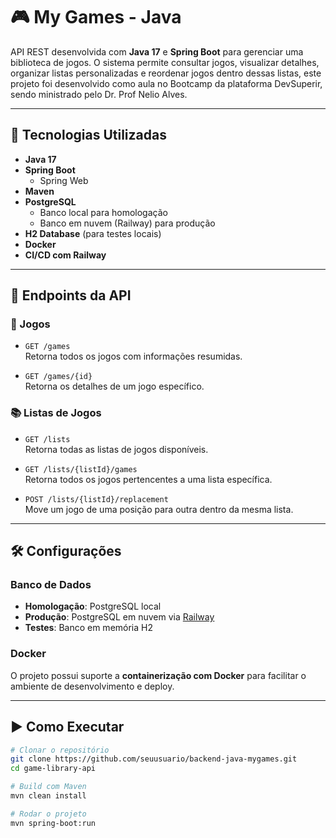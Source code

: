 # 🎮 My Games - Java

API REST desenvolvida com **Java 17** e **Spring Boot** para gerenciar uma biblioteca de jogos. O sistema permite consultar jogos, visualizar detalhes, organizar listas personalizadas e reordenar jogos dentro dessas listas, este projeto foi desenvolvido como aula no Bootcamp da plataforma DevSuperir, sendo ministrado pelo Dr. Prof Nelio Alves.

---

## 🚀 Tecnologias Utilizadas

- **Java 17**
- **Spring Boot**
  - Spring Web
- **Maven**
- **PostgreSQL**
  - Banco local para homologação
  - Banco em nuvem (Railway) para produção
- **H2 Database** (para testes locais)
- **Docker**
- **CI/CD com Railway**

---

## 🧩 Endpoints da API

### 🎲 Jogos

- `GET /games`  
  Retorna todos os jogos com informações resumidas.

- `GET /games/{id}`  
  Retorna os detalhes de um jogo específico.

### 📚 Listas de Jogos

- `GET /lists`  
  Retorna todas as listas de jogos disponíveis.

- `GET /lists/{listId}/games`  
  Retorna todos os jogos pertencentes a uma lista específica.

- `POST /lists/{listId}/replacement`  
  Move um jogo de uma posição para outra dentro da mesma lista.

---

## 🛠️ Configurações

### Banco de Dados

- **Homologação**: PostgreSQL local
- **Produção**: PostgreSQL em nuvem via [Railway](https://railway.app)
- **Testes**: Banco em memória H2

### Docker

O projeto possui suporte a **containerização com Docker** para facilitar o ambiente de desenvolvimento e deploy.

---

## ▶️ Como Executar

```bash
# Clonar o repositório
git clone https://github.com/seuusuario/backend-java-mygames.git
cd game-library-api

# Build com Maven
mvn clean install

# Rodar o projeto
mvn spring-boot:run
